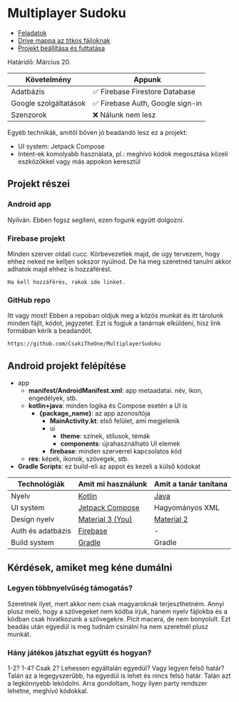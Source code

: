 # Multiplayer Sudoku

- [Feladatok](./TODO.md)
- [Drive mappa az titkos fájloknak](https://drive.google.com/drive/folders/1SeNaHV2GGublvJj6MYGFj9JWlsjYWdy-?usp=sharing)
- [Projekt beállítása és futtatása](./SETUP.md)

Határidő: Március 20.

| Követelmény           | Appunk                          |
| --------------------- | ------------------------------- |
| Adatbázis             | ✅ Firebase Firestore Database   |
| Google szolgáltatások | ✅ Firebase Auth, Google sign-in |
| Szenzorok             | ❌ Nálunk nem lesz               |

Egyéb technikák, amitől bőven jó beadandó lesz ez a projekt:

- UI system: Jetpack Compose
- Intent-ek komolyabb használata, pl.: meghívó kódok megosztása közeli eszközökkel vagy más appokon keresztül

## Projekt részei

### Android app

Nyilván. Ebben fogsz segíteni, ezen fogunk együtt dolgozni.

### Firebase projekt

Minden szerver oldali cucc. Körbevezetlek majd, de úgy tervezem, hogy ehhez neked ne kelljen sokszor
nyúlnod. De ha meg szeretnéd tanulni akkor adhatok majd ehhez is hozzáférést.

```
Ha kell hozzáférés, rakok ide linket.
```

### GitHub repo

Itt vagy most! Ebben a repoban oldjuk meg a közös munkát és itt tárolunk minden fájlt, kódot,
jegyzetet. Ezt is fogjuk a tanárnak elküldeni, hisz link formában kérik a beadandót.

```
https://github.com/CsakiTheOne/MultiplayerSudoku
```

## Android projekt felépítése

- app
  - **manifest/AndroidManifest.xml**: app metaadatai. név, ikon, engedélyek, stb.
  - **kotlin+java**: minden logika és Compose esetén a UI is
    - **{package_name}**: az app azonosítója
      - **MainActivity.kt**: első felület, ami megjelenik
      - ui
        - **theme**: színek, stílusok, témák
        - **components**: újrahasználható UI elemek
      - **firebase**: minden szerverrel kapcsolatos kód
  - **res**: képek, ikonok, szövegek, stb.
- **Gradle Scripts**: ez build-eli az appot és kezeli a külső kódokat

| Technológiák      | Amit mi használunk                                                                                          | Amit a tanár tanítana                                          |
| ----------------- | ----------------------------------------------------------------------------------------------------------- | -------------------------------------------------------------- |
| Nyelv             | [Kotlin](https://youtu.be/xT8oP0wy-A0?si=zEUFU8Q9PKs410wv)                                                  | [Java](https://youtu.be/m4-HM_sCvtQ?si=AGjvO837VE8ae9Bc)       |
| UI system         | [Jetpack Compose](https://youtube.com/playlist?list=PLQkwcJG4YTCSpJ2NLhDTHhi6XBNfk9WiC&si=KlFPtTBE798Rhhp8) | Hagyományos XML                                                |
| Design nyelv      | [Material 3 (You)](https://youtu.be/UHQPdP8qgrk?si=In52HxRv-RPCS1Ho)                                        | [Material 2](https://youtu.be/6HCeBHVPxEg?si=aAPgZZ_-QcnAIkd9) |
| Auth és adatbázis | [Firebase](https://youtu.be/vAoB4VbhRzM?si=zKo3aOUPglVwACgd)                                                | -                                                              |
| Build system      | [Gradle](https://youtu.be/kNswjy2hPHI?si=Uzcj6_JKzQv-8NAm)                                                  | Gradle                                                         |

## Kérdések, amiket meg kéne dumálni

### Legyen többnyelvűség támogatás?

Szeretnék ilyet, mert akkor nem csak magyaroknak terjeszthetném. Annyi plusz meló, hogy a szövegeket
nem kódba írjuk, hanem nyelv fájlokba és a kódban csak hivatkozunk a szövegekre. Picit macera, de
nem bonyolult. Ezt beadás után egyedül is meg tudnám csinálni ha nem szeretnél plusz munkát.

### Hány játékos játszhat együtt és hogyan?

1-2? 1-4? Csak 2? Lehessen egyáltalán egyedül? Vagy legyen felső határ? Talán az a legegyszerűbb,
ha egyedül is lehet és nincs felső határ. Talán azt a legkönnyebb lekódolni.
Arra gondoltam, hogy ilyen party rendszer lehetne, meghívó kódokkal.
